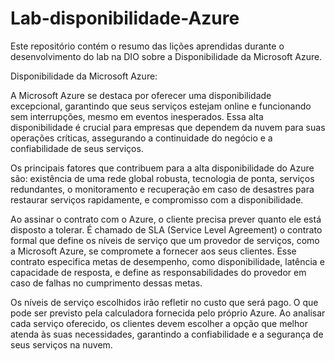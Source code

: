 # Lab-disponibilidade-Azure
Este repositório contém o resumo das lições aprendidas durante o desenvolvimento do lab na DIO sobre a Disponibilidade da Microsoft Azure.

Disponibilidade da Microsoft Azure:

A Microsoft Azure se destaca por oferecer uma disponibilidade excepcional, garantindo que seus serviços estejam online e funcionando sem interrupções, mesmo em eventos inesperados. Essa alta disponibilidade é crucial para empresas que dependem da nuvem para suas operações críticas, assegurando a continuidade do negócio e a confiabilidade de seus serviços.

Os principais fatores que contribuem para a alta disponibilidade do Azure são: existência de uma rede global robusta, tecnologia de ponta, serviços redundantes, o monitoramento e recuperação em caso de desastres para restaurar serviços rapidamente, e compromisso com a disponibilidade.

Ao assinar o contrato com o Azure, o cliente precisa prever quanto ele está disposto a tolerar.
É chamado de SLA (Service Level Agreement) o contrato formal que define os níveis de serviço que um provedor de serviços, como a Microsoft Azure, se compromete a fornecer aos seus clientes. Esse contrato especifica metas de desempenho, como disponibilidade, latência e capacidade de resposta, e define as responsabilidades do provedor em caso de falhas no cumprimento dessas metas.

Os níveis de serviço escolhidos irão refletir no custo que será pago. O que pode ser previsto pela calculadora fornecida pelo próprio Azure.
Ao analisar cada serviço oferecido, os clientes devem escolher a opção que melhor atenda às suas necessidades, garantindo a confiabilidade e a segurança de seus serviços na nuvem.

